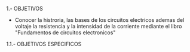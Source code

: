 1.- OBJETIVOS 

* Conocer la histroria, las bases de los circuitos electricos ademas del voltaje la resistencia y la intensidad de la corriente mediante el libro "Fundamentos de circuitos electronicos"

1.1.- OBJETIVOS ESPECIFICOS

